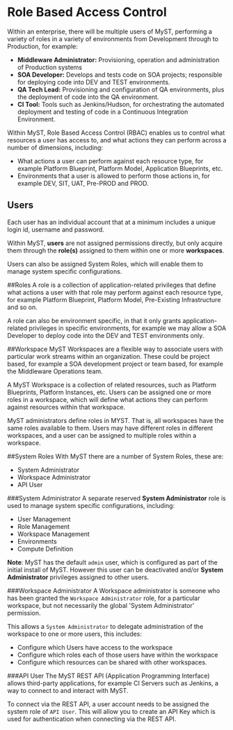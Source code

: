 # Role Based Access Control
Within an enterprise, there will be multiple users of MyST, performing a variety of roles in a variety of environments from Development through to Production, for example:
* **Middleware Administrator:** Provisioning, operation and administration of Production systems
* **SOA Developer:** Develops and tests code on SOA projects;  responsible for deploying code into DEV and TEST environments.
* **QA Tech Lead:** Provisioning and configuration of QA environments, plus the deployment of code into the QA environment.
* **CI Tool:** Tools such as Jenkins/Hudson, for orchestrating the automated deployment and testing of code in a Continuous Integration Environment.

Within MyST, Role Based Access Control (RBAC) enables us to control what resources a user has access to, and what actions they can perform across a number of dimensions, including:

* What actions a user can perform against each resource type, for example Platform Blueprint, Platform Model, Application Blueprints, etc.
* Environments that a user is allowed to perform those actions in, for example DEV, SIT, UAT, Pre-PROD and PROD.

## Users  
Each user has an individual account that at a minimum includes a unique login id, username and password. 

Within MyST, **users** are not assigned permissions directly, but only acquire them through the **role(s)** assigned to them within one or more **workspaces**. 

Users can also be assigned System Roles, which will enable them to manage system specific configurations.

##Roles
A role is a collection of application-related privileges that define what actions a user with that role may perform against each resource type, for example Platform Blueprint, Platform Model, Pre-Existing Infrastructure and so on.

A role can also be environment specific, in that it only grants application-related privileges in specific environments, for example we may allow a SOA Developer to deploy code into the DEV and TEST environments only.

##Workspace
MyST Workspaces are a flexible way to associate users with particular work streams within an organization. These could be project based, for example a SOA development project or team based, for example the Middleware Operations team. 

A MyST Workspace is a collection of related resources, such as Platform Blueprints, Platform Instances, etc. Users can be assigned one or more roles in a workspace, which will define what actions they can perform against resources within that workspace.
    
MyST administrators define roles in MYST. That is, all workspaces have the same roles available to them. Users may have different roles in different workspaces, and a user can be assigned to multiple roles within a workspace.

##System Roles
With MyST there are a number of System Roles, these are:
* System Administrator
* Workspace Administrator
* API User

###System Administrator
A separate reserved **System Administrator** role is used to manage system specific configurations, including:
* User Management
* Role Management
* Workspace Management
* Environments
* Compute Definition

**Note**: MyST has the default `admin` user, which is configured as part of the initial install of MyST. However this user can be deactivated and/or **System Administrator** privileges assigned to other users.

###Workspace Administrator
A Workspace administrator is someone who has been granted the `Workspace Administrator` role, for a particular workspace, but not necessarily the global 'System Administrator' permission.

This allows a `System Administrator` to delegate administration of the workspace to one or more users, this includes:
* Configure which Users have access to the workspace
* Configure which roles each of those users have within the workspace
* Configure which resources can be shared with other workspaces.

###API User
The MyST REST API (Application Programming Interface) allows third-party applications, for example CI Servers such as Jenkins, a way to connect to and interact with MyST. 

To connect via the REST API, a user account needs to be assigned the system role of `API User`. This will allow you to create an API Key which is used for authentication when connecting via the REST API.